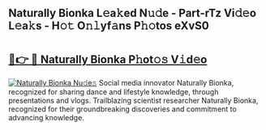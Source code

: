 ## Naturally Bionka L𝚎a𝚔ed N𝚞𝚍e - Part-rTz Vi𝚍𝚎o L𝚎a𝚔s - H𝚘𝚝 O𝚗𝚕yf𝚊ns P𝚑𝚘tos eXvS0

# <h2><a href="http://kf3cxp.oniu.top/?m=Naturally+Bionka">🔗👉 🔴 Naturally Bionka P𝚑ot𝚘𝚜 V𝚒d𝚎o</a></h2>

[![Naturally Bionka Nu𝚍e𝚜](https://i.imgur.com/0qMVB7G.gif)](http://kf3cxp.oniu.top/?m=Naturally+Bionka)
Social media innovator Naturally Bionka, recognized for sharing dance and lifestyle knowledge, through presentations and vlogs. Trailblazing scientist researcher Naturally Bionka, recognized for their groundbreaking discoveries and commitment to advancing knowledge.  

